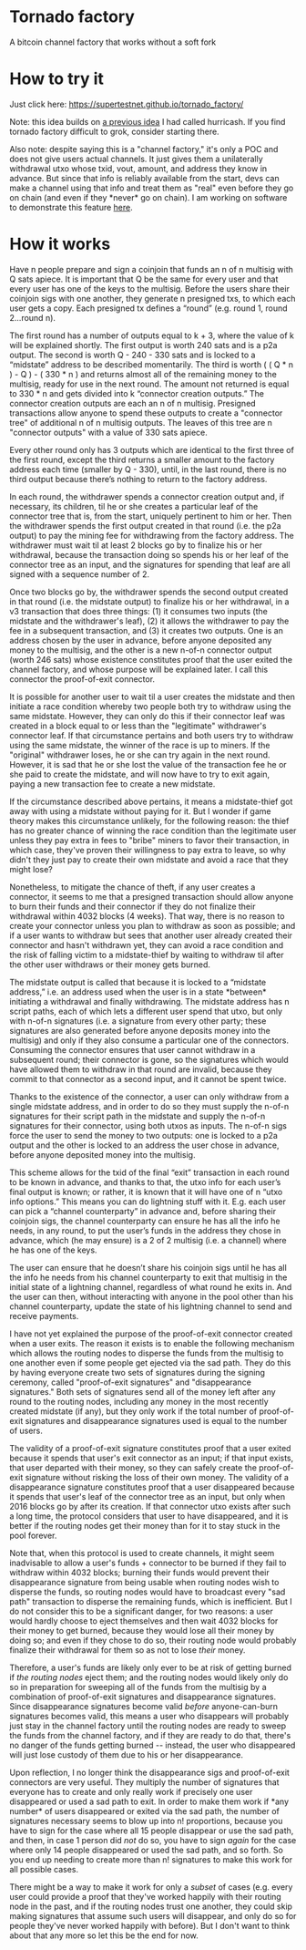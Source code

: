 # Tornado factory
A bitcoin channel factory that works without a soft fork

# How to try it

Just click here: https://supertestnet.github.io/tornado_factory/

Note: this idea builds on [a previous idea](https://github.com/supertestnet/hurricash) I had called hurricash. If you find tornado factory difficult to grok, consider starting there.

Also note: despite saying this is a "channel factory," it's only a POC and does not give users actual channels. It just gives them a unilaterally withdrawal utxo whose txid, vout, amount, and address they know in advance. But since that info is reliably available from the start, devs can make a channel using that info and treat them as "real" even before they go on chain (and even if they \*never\* go on chain). I am working on software to demonstrate this feature [here](https://github.com/supertestnet/hedgehog_factory).

# How it works

Have n people prepare and sign a coinjoin that funds an n of n multisig with Q sats apiece. It is important that Q be the same for every user and that every user has one of the keys to the multisig. Before the users share their coinjoin sigs with one another, they generate n presigned txs, to which each user gets a copy. Each presigned tx defines a “round” (e.g. round 1, round 2...round n).

The first round has a number of outputs equal to k + 3, where the value of k will be explained shortly. The first output is worth 240 sats and is a p2a output. The second is worth Q - 240 - 330 sats and is locked to a “midstate” address to be described momentarily. The third is worth ( ( Q * n ) - Q ) - ( 330 * n ) and returns almost all of the remaining money to the multisig, ready for use in the next round. The amount not returned is equal to 330 * n and gets divided into k “connector creation outputs.” The connector creation outputs are each an n of n multisig. Presigned transactions allow anyone to spend these outputs to create a "connector tree" of additional n of n multisig outputs. The leaves of this tree are n "connector outputs" with a value of 330 sats apiece.

Every other round only has 3 outputs which are identical to the first three of the first round, except the third returns a smaller amount to the factory address each time (smaller by Q - 330), until, in the last round, there is no third output because there’s nothing to return to the factory address.

In each round, the withdrawer spends a connector creation output and, if necessary, its children, til he or she creates a particular leaf of the connector tree that is, from the start, uniquely pertinent to him or her. Then the withdrawer spends the first output created in that round (i.e. the p2a output) to pay the mining fee for withdrawing from the factory address. The withdrawer must wait til at least 2 blocks go by to finalize his or her withdrawal, because the transaction doing so spends his or her leaf of the connector tree as an input, and the signatures for spending that leaf are all signed with a sequence number of 2.

Once two blocks go by, the withdrawer spends the second output created in that round (i.e. the midstate output) to finalize his or her withdrawal, in a v3 transaction that does three things: (1) it consumes two inputs (the midstate and the withdrawer's leaf), (2) it allows the withdrawer to pay the fee in a subsequent transaction, and (3) it creates two outputs. One is an address chosen by the user in advance, before anyone deposited any money to the multisig, and the other is a new n-of-n connector output (worth 246 sats) whose existence constitutes proof that the user exited the channel factory, and whose purpose will be explained later. I call this connector the proof-of-exit connector.

It is possible for another user to wait til a user creates the midstate and then initiate a race condition whereby two people both try to withdraw using the same midstate. However, they can only do this if their connector leaf was created in a block equal to or less than the "legitimate" withdrawer's connector leaf. If that circumstance pertains and both users try to withdraw using the same midstate, the winner of the race is up to miners. If the "original" withdrawer loses, he or she can try again in the next round. However, it is sad that he or she lost the value of the transaction fee he or she paid to create the midstate, and will now have to try to exit again, paying a new transaction fee to create a new midstate.

If the circumstance described above pertains, it means a midstate-thief got away with using a midstate without paying for it. But I wonder if game theory makes this circumstance unlikely, for the following reason: the thief has no greater chance of winning the race condition than the legitimate user unless they pay extra in fees to "bribe" miners to favor their transaction, in which case, they've proven their willingness to pay extra to leave, so why didn't they just pay to create their own midstate and avoid a race that they might lose?

Nonetheless, to mitigate the chance of theft, if any user creates a connector, it seems to me that a presigned transaction should allow anyone to burn their funds and their connector if they do not finalize their withdrawal within 4032 blocks (4 weeks). That way, there is no reason to create your connector unless you plan to withdraw as soon as possible; and if a user wants to withdraw but sees that another user already created their connector and hasn't withdrawn yet, they can avoid a race condition and the risk of falling victim to a midstate-thief by waiting to withdraw til after the other user withdraws or their money gets burned.

The midstate output is called that because it is locked to a “midstate address,” i.e. an address used when the user is in a state \*between\* initiating a withdrawal and finally withdrawing. The midstate address has n script paths, each of which lets a different user spend that utxo, but only with n-of-n signatures (i.e. a signature from every other party; these signatures are also generated before anyone deposits money into the multisig) and only if they also consume a particular one of the connectors. Consuming the connector ensures that user cannot withdraw in a subsequent round; their connector is gone, so the signatures which would have allowed them to withdraw in that round are invalid, because they commit to that connector as a second input, and it cannot be spent twice.

Thanks to the existence of the connector, a user can only withdraw from a single midstate address, and in order to do so they must supply the n-of-n signatures for their script path in the midstate and supply the n-of-n signatures for their connector, using both utxos as inputs. The n-of-n sigs force the user to send the money to two outputs: one is locked to a p2a output and the other is locked to an address the user chose in advance, before anyone deposited money into the multisig.

This scheme allows for the txid of the final “exit” transaction in each round to be known in advance, and thanks to that, the utxo info for each user’s final output is known; or rather, it is known that it will have one of n “utxo info options.” This means you can do lightning stuff with it. E.g. each user can pick a “channel counterparty” in advance and, before sharing their coinjoin sigs, the channel counterparty can ensure he has all the info he needs, in any round, to put the user’s funds in the address they chose in advance, which (he may ensure) is a 2 of 2 multisig (i.e. a channel) where he has one of the keys.

The user can ensure that he doesn’t share his coinjoin sigs until he has all the info he needs from his channel counterparty to exit that multisig in the initial state of a lightning channel, regardless of what round he exits in. And the user can then, without interacting with anyone in the pool other than his channel counterparty, update the state of his lightning channel to send and receive payments.

I have not yet explained the purpose of the proof-of-exit connector created when a user exits. The reason it exists is to enable the following mechanism which allows the routing nodes to disperse the funds from the multisig to one another even if some people get ejected via the sad path. They do this by having everyone create two sets of signatures during the signing ceremony, called "proof-of-exit signatures" and "disappearance signatures." Both sets of signatures send all of the money left after any round to the routing nodes, including any money in the most recently created midstate (if any), but they only work if the total number of proof-of-exit signatures and disappearance signatures used is equal to the number of users.

The validity of a proof-of-exit signature constitutes proof that a user exited because it spends that user's exit connector as an input; if that input exists, that user departed with their money, so they can safely create the proof-of-exit signature without risking the loss of their own money. The validity of a disappearance signature constitutes proof that a user disappeared because it spends that user's leaf of the connector tree as an input, but only when 2016 blocks go by after its creation. If that connector utxo exists after such a long time, the protocol considers that user to have disappeared, and it is better if the routing nodes get their money than for it to stay stuck in the pool forever.

Note that, when this protocol is used to create channels, it might seem inadvisable to allow a user's funds + connector to be burned if they fail to withdraw within 4032 blocks; burning their funds would prevent their disappearance signature from being usable when routing nodes wish to disperse the funds, so routing nodes would have to broadcast every "sad path" transaction to disperse the remaining funds, which is inefficient. But I do not consider this to be a significant danger, for two reasons: a user would hardly choose to eject themselves and then wait 4032 blocks for their money to get burned, because they would lose all their money by doing so; and even if they chose to do so, their routing node would probably finalize their withdrawal for them so as not to lose *their* money.

Therefore, a user's funds are likely only ever to be at risk of getting burned if *the routing nodes* eject them; and the routing nodes would likely only do so in preparation for sweeping all of the funds from the multisig by a combination of proof-of-exit signatures and disappearance signatures. Since disappearance signatures become valid *before* anyone-can-burn signatures becomes valid, this means a user who disappears will probably just stay in the channel factory until the routing nodes are ready to sweep the funds from the channel factory, and if they are ready to do that, there's no danger of the funds getting burned -- instead, the user who disappeared will just lose custody of them due to his or her disappearance.

Upon reflection, I no longer think the disappearance sigs and proof-of-exit connectors are very useful. They multiply the number of signatures that everyone has to create and only really work if precisely one user disappeared or used a sad path to exit. In order to make them work if \*any number\* of users disappeared or exited via the sad path, the number of signatures necessary seems to blow up into n! proportions, because you have to sign for the case where all 15 people disappear or use the sad path, and then, in case 1 person did *not* do so, you have to sign *again* for the case where only 14 people disappeared or used the sad path, and so forth. So you end up needing to create more than n! signatures to make this work for all possible cases.

There might be a way to make it work for only a *subset* of cases (e.g. every user could provide a proof that they've worked happily with their routing node in the past, and if the routing nodes trust one another, they could skip making signatures that assume such users will disappear, and only do so for people they've never worked happily with before). But I don't want to think about that any more so let this be the end for now.
